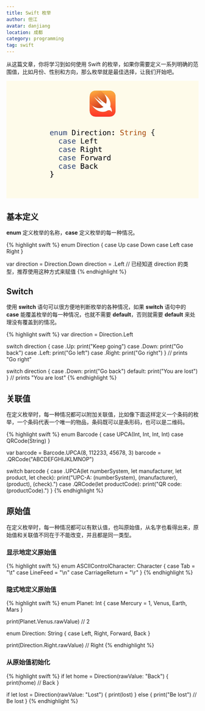 ```yaml
---
title: Swift 枚举
author: 但江
avatar: danjiang
location: 成都 
category: programming
tag: swift
---
```


从这篇文章，你将学习到如何使用 Swift 的枚举，如果你需要定义一系列明确的范围值，比如月份、性别和方向，那么枚举就是最佳选择，让我们开始吧。

![Swift Enums](/images/swift-enums.jpg)

## 基本定义

**enum** 定义枚举的名称，**case** 定义枚举的每一种情况。

{% highlight swift %}
enum Direction {
  case Up
  case Down
  case Left
  case Right
}

var direction = Direction.Down
direction = .Left // 已经知道 direction 的类型，推荐使用这种方式来赋值
{% endhighlight %}

## Switch

使用 **switch** 语句可以很方便地判断枚举的各种情况，如果 **switch** 语句中的 **case** 能覆盖枚举的每一种情况，也就不需要 **default**，否则就需要 **default** 来处理没有覆盖到的情况。

{% highlight swift %}
var direction = Direction.Left

switch direction {
case .Up:
  print("Keep going")
case .Down:
  print("Go back")
case .Left:
  print("Go left")
case .Right:
  print("Go right")
}
// prints "Go right"

switch direction {
case .Down:
  print("Go back")
default:
  print("You are lost")
}
// prints "You are lost"
{% endhighlight %}

## 关联值

在定义枚举时，每一种情况都可以附加关联值，比如像下面这样定义一个条码的枚举，一个条码代表一个唯一的物品，条码既可以是条形码，也可以是二维码。

{% highlight swift %}
enum Barcode {
  case UPCA(Int, Int, Int, Int)
  case QRCode(String)
}

var barcode = Barcode.UPCA(8, 112233, 45678, 3)
barcode = .QRCode("ABCDEFGHIJKLMNOP")

switch barcode {
case .UPCA(let numberSystem, let manufacturer, let product, let check):
  print("UPC-A: \(numberSystem), \(manufacturer), \(product), \(check).")
case .QRCode(let productCode):
  print("QR code: \(productCode).")
}
{% endhighlight %}

## 原始值

在定义枚举时，每一种情况都可以有默认值，也叫原始值，从名字也看得出来，原始值和关联值不同在于不能改变，并且都是同一类型。

### 显示地定义原始值

{% highlight swift %}
enum ASCIIControlCharacter: Character {
  case Tab = "\t"
  case LineFeed = "\n"
  case CarriageReturn = "\r"
}
{% endhighlight %}

### 隐式地定义原始值

{% highlight swift %}
enum Planet: Int {
  case Mercury = 1, Venus, Earth, Mars
}

print(Planet.Venus.rawValue) // 2

enum Direction: String {
  case Left, Right, Forward, Back
}

print(Direction.Right.rawValue) // Right
{% endhighlight %}

### 从原始值初始化

{% highlight swift %}
if let home = Direction(rawValue: "Back") {
  print(home) // Back
}

if let lost = Direction(rawValue: "Lost") {
  print(lost)
} else {
  print("Be lost") // Be lost
}
{% endhighlight %}